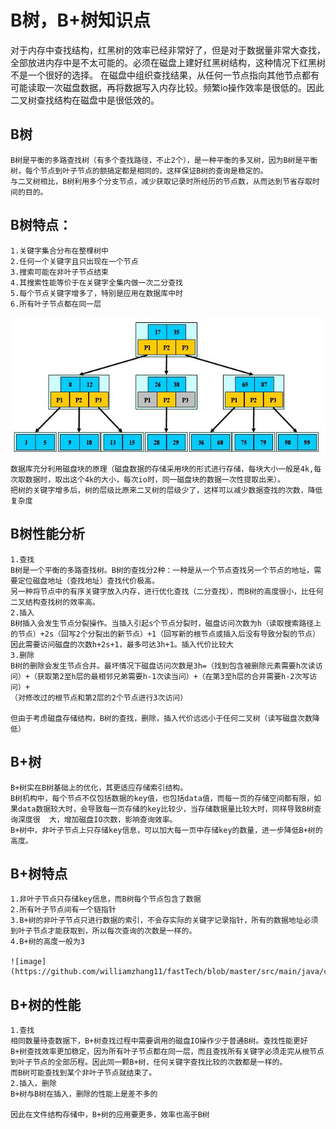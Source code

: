 # B树，B+树知识点

对于内存中查找结构，红黑树的效率已经非常好了，但是对于数据量非常大查找，全部放进内存中是不太可能的。必须在磁盘上建好红黑树结构，这种情况下红黑树不是一个很好的选择。
在磁盘中组织查找结果，从任何一节点指向其他节点都有可能读取一次磁盘数据，再将数据写入内存比较。频繁io操作效率是很低的。因此二叉树查找结构在磁盘中是很低效的。
## B树
	B树是平衡的多路查找树（有多个查找路径，不止2个），是一种平衡的多叉树，因为B树是平衡树，每个节点到叶子节点的额搞定都是相同的，这样保证B树的查询是稳定的。
	与二叉树相比，B树利用多个分支节点，减少获取记录时所经历的节点数，从而达到节省存取时间的目的。
	
## B树特点：
	1.关键字集合分布在整棵树中
	2.任何一个关键字且只出现在一个节点
	3.搜索可能在非叶子节点结束
	4.其搜索性能等价于在关键字全集内做一次二分查找
	5.每个节点关键字增多了，特别是应用在数据库中时
	6.所有叶子节点都在同一层
	
![image](https://github.com/williamzhang11/fastTech/blob/master/src/main/java/com/xiu/fastTech/btree/image/btree.jpg)
	
	数据库充分利用磁盘块的原理（磁盘数据的存储采用块的形式进行存储，每块大小一般是4k,每次取数据时，取出这个4k的大小，每次io时，同一磁盘块的数据一次性提取出来）。
	把树的关键字增多后，树的层级比原来二叉树的层级少了，这样可以减少数据查找的次数，降低复杂度
	
## B树性能分析
	1.查找
	B树是一个平衡的多路查找树。B树的查找分2种：一种是从一个节点查找另一个节点的地址，需要定位磁盘地址（查找地址）查找代价极高。
	另一种将节点中的有序关键字放入内存，进行优化查找（二分查找），而B树的高度很小，比任何二叉结构查找树的效率高。
	2.插入
	B树插入会发生节点分裂操作。当插入引起s个节点分裂时，磁盘访问次数为h（读取搜索路径上的节点）+2s（回写2个分裂出的新节点）+1（回写新的根节点或插入后没有导致分裂的节点）
	因此需要访问磁盘的次数h+2s+1，最多可达3h+1。插入代价比较大
	3.删除
	B树的删除会发生节点合并。最坏情况下磁盘访问次数是3h=（找到包含被删除元素需要h次读访问）+（获取第2至h层的最相邻兄弟需要h-1次读当问）+（在第3至h层的合并需要h-2次写访问）+
	（对修改过的根节点和第2层的2个节点进行3次访问）
	
	但由于考虑磁盘存储结构，B树的查找，删除，插入代价远远小于任何二叉树（读写磁盘次数降低）
	
## B+树

	B+树实在B树基础上的优化，其更适应存储索引结构。
	B树机构中，每个节点不仅包括数据的key值，也包括data值，而每一页的存储空间都有限，如果data数据较大时，会导致每一页存储的key比较少，当存储数据量比较大时，同样导致B树查询深度很	大，增加磁盘IO次数，影响查询效率。
	B+树中，非叶子节点上只存储key信息，可以加大每一页中存储key的数量，进一步降低B+树的高度。

## B+树特点
	1.非叶子节点只存储key信息，而B树每个节点包含了数据
	2.所有叶子节点间有一个链指针
	3.B+树的非叶子节点只进行数据的索引，不会存实际的关键字记录指针，所有的数据地址必须到叶子节点才能获取到，所以每次查询的次数是一样的。
	4.B+树的高度一般为3
	
	![image](https://github.com/williamzhang11/fastTech/blob/master/src/main/java/com/xiu/fastTech/btree/image/bplustree.jpg)
	
## B+树的性能
	1.查找
	相同数量待查数据下，B+树查找过程中需要调用的磁盘IO操作少于普通B树。查找性能更好
	B+树查找效率更加稳定，因为所有叶子节点都在同一层，而且查找所有关键字必须走完从根节点到叶子节点的全部历程。因此同一颗B+树，任何关键字查找比较的次数都是一样的。
	而B树可能查找到某个非叶子节点就结束了。
	2.插入，删除
	B+树与B树在插入，删除的性能上是差不多的
	
	因此在文件结构存储中，B+树的应用要更多，效率也高于B树
	
	
	
	
	
	
	
	
	
	
	
	
	
	
	
	
	
	